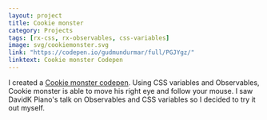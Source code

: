 ```yaml
---
layout: project
title: Cookie monster
category: Projects
tags: [rx-css, rx-observables, css-variables]
image: svg/cookiemonster.svg
link: "https://codepen.io/gudmundurmar/full/PGJYgz/"
linktext: Cookie monster Codepen
---
```


I created a [Cookie monster codepen](https://codepen.io/gudmundurmar/full/PGJYgz/). Using CSS variables and Observables, Cookie monster is able to move his right eye and follow your mouse. I saw DavidK Piano's talk on Observables and CSS variables so I decided to try it out myself.